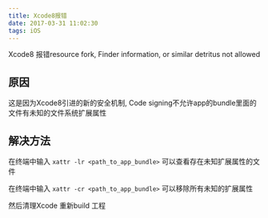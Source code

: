 ```yaml
---
title: Xcode8报错
date: 2017-03-31 11:02:30
tags: iOS
---
```


Xcode8 报错resource fork, Finder information, or similar detritus not allowed

## 原因 ##

这是因为Xcode8引进的新的安全机制, Code signing不允许app的bundle里面的文件有未知的文件系统扩展属性

## 解决方法 ##
在终端中输入 `xattr -lr <path_to_app_bundle>` 可以查看存在未知扩展属性的文件

在终端中输入 `xattr -cr <path_to_app_bundle>` 可以移除所有未知的扩展属性

然后清理Xcode 重新build 工程
